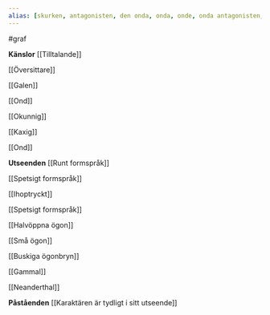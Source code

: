 ```yaml
---
alias: [skurken, antagonisten, den onda, onda, onde, onda antagonisten, onda antagonisten, fienden]
---
```

#graf 

**Känslor**
[[Tilltalande]]

[[Översittare]]

[[Galen]]

[[Ond]]

[[Okunnig]]

[[Kaxig]]

[[Ond]]


**Utseenden**
[[Runt formspråk]]

[[Spetsigt formspråk]]

[[Ihoptryckt]]

[[Spetsigt formspråk]]

[[Halvöppna ögon]]

[[Små ögon]]

[[Buskiga ögonbryn]]

[[Gammal]]

[[Neanderthal]]


**Påståenden**
[[Karaktären är tydligt i sitt utseende]]

